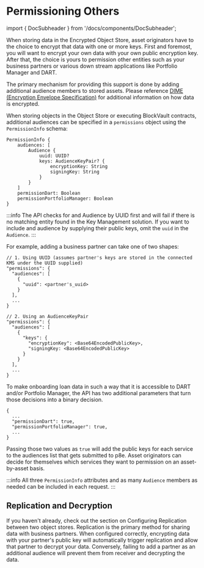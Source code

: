 # Permissioning Others

import { DocSubheader } from '/docs/components/DocSubheader';

<DocSubheader text="When to use each key"
/>

When storing data in the Encrypted Object Store, asset originators have to the choice to encrypt that data with one or more keys. First and foremost, you will want to encrypt your own data with your own public encryption key. After that, the choice is yours to permission other entities such as your business partners or various down stream applications like Portfolio Manager and DART.

The primary mechanism for providing this support is done by adding additional audience members to stored assets. Please reference [DIME (Encryption Envelope Specification)](https://developer.provenance.io/docs/pb/p8e/overview/encrypted-object-store/dime-encryption-envelope-specification#dime-encryptionenvelopespecification-retrievalcontext) for additional information on how data is encrypted.

When storing objects in the Object Store or executing BlockVault contracts, additional audiences can be specified in a `permissions` object using the `PermissionInfo` schema:

```
PermissionInfo {
    audiences: [
        Audience {
            uuid: UUID?
            keys: AudienceKeyPair? {
                encryptionKey: String
                signingKey: String
            }
        }
    ]
    permissionDart: Boolean
    permissionPortfolioManager: Boolean
}
```

:::info
The API checks for and Audience by UUID first and will fail if there is no matching entity found in the Key Management solution. If you want to include and audience by supplying their public keys, omit the `uuid` in the `Audience`.
:::

For example, adding a business partner can take one of two shapes:

```
// 1. Using UUID (assumes partner's keys are stored in the connected KMS under the UUID supplied)
"permissions": {
  "audiences": [
    {
      "uuid": <partner's_uuid>
    }
  ],
  ...
}

// 2. Using an AudienceKeyPair
"permissions": {
  "audiences": [
    {
      "keys": {
        "encryptionKey": <Base64EncodedPublicKey>,
        "signingKey: <Base64EncodedPublicKey>
      }
    }
  ],
  ...
}
```

To make onboarding loan data in such a way that it is accessible to DART and/or Portfolio Manager, the API has two additional parameters that turn those decisions into a binary decision.

```
{
  ...
  "permissionDart": true,
  "permissionPortfolioManager": true,
  ...
}
```

Passing those two values as `true` will add the public keys for each service to the audiences list that gets submitted to p8e. Asset originators can decide for themselves which services they want to permission on an asset-by-asset basis.

:::info
All three `PermissionInfo` attributes and as many `Audience` members as needed can be included in each request.
:::

## Replication and Decryption

If you haven't already, check out the section on Configuring Replication between two object stores. Replication is the primary method for sharing data with business partners. When configured correctly, encrypting data with your partner's public key will automatically trigger replication and allow that partner to decrypt your data. Conversely, failing to add a partner as an additional audience will prevent them from receiver and decrypting the data.
